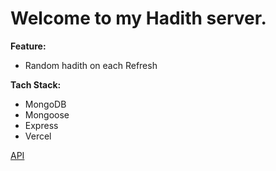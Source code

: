 # Welcome to my Hadith server.

<b>Feature:</b>
<ul>
<li>Random hadith on each Refresh</li>
</ul>


<b>Tach Stack:</b>
<ul>
<li>MongoDB</li>
<li>Mongoose</li>
<li>Express</li>
<li>Vercel</li>
</ul>

[API](https://random-hadith-server.vercel.app/random-hadith)
